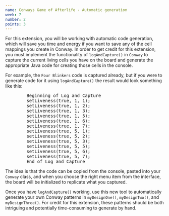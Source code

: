 ```yaml
---
name: Conways Game of Afterlife - Automatic generation
week: 7
number: 2
points: 3
---
```


For this extension, you will be working with automatic code generation, which will save you time and energy if you want to save any of the cell mappings you create in Conway. In order to get credit for this extension, you  must implement the functionality of `logAndCapture()` in `Conway` to capture the current living cells you have on the board and generate the appropriate Java code for creating those cells in the console. 

For example, the `Four Blinkers` code is captured already, but if you were to generate code for it using `logAndCapture()` the result would look something like this:


<pre>
		Beginning of Log and Capture
		setLiveness(true, 1, 1);
		setLiveness(true, 1, 2);
		setLiveness(true, 1, 3);
		setLiveness(true, 1, 5);
		setLiveness(true, 1, 6);
		setLiveness(true, 1, 7);
		setLiveness(true, 5, 1);
		setLiveness(true, 5, 2);
		setLiveness(true, 5, 3);
		setLiveness(true, 5, 5);
		setLiveness(true, 5, 6);
		setLiveness(true, 5, 7);
		End of Log and Capture
</pre>

The idea is that the code can be copied from the console, pasted into your `Conway` class, and when you choose the right menu item from the interface, the board will be initialized to replicate what you captured.

Once you have `logAndCapture()` working, use this new tool to automatically generate your own Conway patterns in `myDesignOne()`, `myDesignTwo()`, and `myDesignThree()`. For credit for this extension, these patterns should be both intriguing and potentially time-consuming to generate by hand.